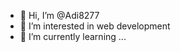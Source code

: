 - 👋 Hi, I’m @Adi8277
- 👀 I’m interested in web development 
- 🌱 I’m currently learning ...

<!---
Adi8277/Adi8277 is a ✨ special ✨ repository because its `README.md` (this file) appears on your GitHub profile.
You can click the Preview link to take a look at your changes.
--->
